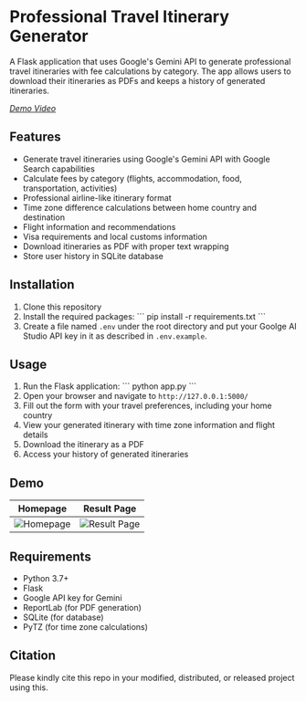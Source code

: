 # Professional Travel Itinerary Generator

A Flask application that uses Google's Gemini API to generate professional travel itineraries with fee calculations by category. The app allows users to download their itineraries as PDFs and keeps a history of generated itineraries.

[*Demo Video*](https://youtu.be/8zmszxsehj4)


## Features

- Generate travel itineraries using Google's Gemini API with Google Search capabilities
- Calculate fees by category (flights, accommodation, food, transportation, activities)
- Professional airline-like itinerary format
- Time zone difference calculations between home country and destination
- Flight information and recommendations
- Visa requirements and local customs information
- Download itineraries as PDF with proper text wrapping
- Store user history in SQLite database




## Installation

1. Clone this repository
2. Install the required packages:
   \`\`\`
   pip install -r requirements.txt
   \`\`\`
3. Create a file named `.env` under the root directory and put your Goolge AI Studio API key in it as described in `.env.example`. 

## Usage

1. Run the Flask application:
   \`\`\`
   python app.py
   \`\`\`
2. Open your browser and navigate to `http://127.0.0.1:5000/`
3. Fill out the form with your travel preferences, including your home country
4. View your generated itinerary with time zone information and flight details
5. Download the itinerary as a PDF
6. Access your history of generated itineraries
## Demo

| Homepage | Result Page |
|----------|-------------|
| ![Homepage](https://github.com/user-attachments/assets/59bfed26-facd-4a18-81cf-c39cea96bfed) | ![Result Page](https://github.com/user-attachments/assets/7eaac88c-860a-4339-a91c-8bf746baab41) |


## Requirements

- Python 3.7+
- Flask
- Google API key for Gemini
- ReportLab (for PDF generation)
- SQLite (for database)
- PyTZ (for time zone calculations)

## Citation
Please kindly cite this repo in your modified, distributed, or released project using this.

